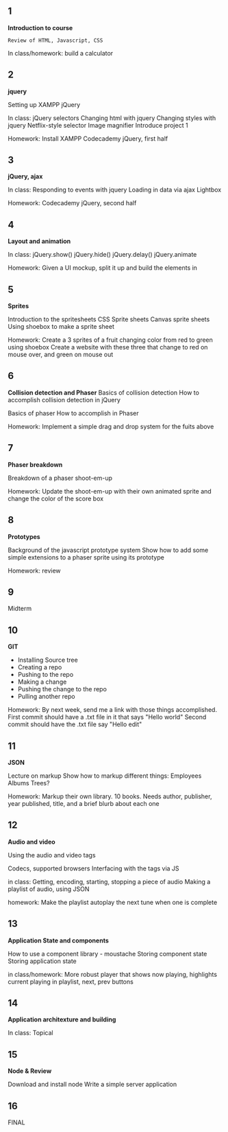 
1
------------------

**Introduction to course**

	Review of HTML, Javascript, CSS

In class/homework: build a calculator

2
------------------

**jquery**

Setting up XAMPP
jQuery

In class:
	jQuery selectors
	Changing html with jquery
	Changing styles with jquery
	Netflix-style selector
	Image magnifier
	Introduce project 1

Homework:
	Install XAMPP
	Codecademy jQuery, first half

3
------------------------

**jQuery, ajax**

In class:
	Responding to events with jquery
	Loading in data via ajax
	Lightbox

Homework:
	Codecademy jQuery, second half

4
------------------------

**Layout and animation**

In class:
	jQuery.show()
	jQuery.hide()
	jQuery.delay()
	jQuery.animate

Homework:
	Given a UI mockup, split it up and build the elements in

5
--------------------------

**Sprites**

Introduction to the spritesheets
CSS Sprite sheets
Canvas sprite sheets
Using shoebox to make a sprite sheet

Homework:
	Create a 3 sprites of a fruit changing color from red to green using shoebox
	Create a website with these three that change to red on mouse over, and green on mouse out

6
----------------------------

**Collision detection and Phaser**
 Basics of collision detection
 How to accomplish collision detection in jQuery

 Basics of phaser
 How to accomplish in Phaser

 Homework:
 	Implement a simple drag and drop system for the fuits above

 7
 -----------------------------

 **Phaser breakdown**

Breakdown of a phaser shoot-em-up

Homework:
	Update the shoot-em-up with their own animated sprite and change the color of the score box

8
----------------------------------

**Prototypes**

Background of the javascript prototype system
Show how to add some simple extensions to a phaser sprite using its prototype

Homework: review

9
------------------------------------

Midterm

10
--------------------------------------

**GIT**

- Installing Source tree
- Creating a repo
- Pushing to the repo
- Making a change
- Pushing the change to the repo
- Pulling another repo

Homework: 
	By next week, send me a link with those things accomplished.
	First commit should have a .txt file in it that says "Hello world"
	Second commit should have the .txt file say "Hello edit"

11
-----------------------------------------

**JSON**

Lecture on markup
Show how to markup different things:
	Employees
	Albums
	Trees?

Homework:
	Markup their own library. 10 books. Needs author, publisher, year published, title, and a brief blurb about each one

12
------------------------------------------

**Audio and video**

Using the audio and video tags

Codecs, supported browsers
Interfacing with the tags via JS

in class:
	Getting, encoding, starting, stopping a piece of audio
	Making a playlist of audio, using JSON

homework:
	Make the playlist autoplay the next tune when one is complete

13
-------------------------------------------

**Application State and components**

How to use a component library - moustache
Storing component state
Storing application state

in class/homework:
	More robust player that shows now playing, highlights current playing in playlist, next, prev buttons

14
----------------------------------------------

**Application architexture and building**

In class:
	Topical

15
-----------------------------------------------

**Node & Review**

Download and install node
Write a simple server application

16
-----------------------------------------------

FINAL